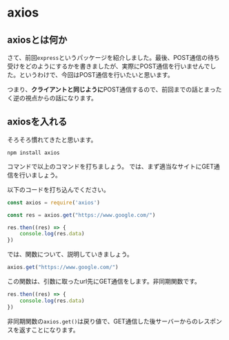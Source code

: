 # axios

## axiosとは何か

さて、前回`express`というパッケージを紹介しました。最後、POST通信の待ち受けをどのようにするかを書きましたが、実際にPOST通信を行いませんでした。というわけで、今回はPOST通信を行いたいと思います。

つまり、**クライアントと同じように**POST通信するので、前回までの話とまったく逆の視点からの話になります。

## axiosを入れる
そろそろ慣れてきたと思います。

```
npm install axios
```
コマンドで以上のコマンドを打ちましょう。
では、まず適当なサイトにGET通信を行いましょう。

以下のコードを打ち込んでください。

```javascript
const axios = require('axios')

const res = axios.get("https://www.google.com/")

res.then((res) => {
    console.log(res.data)
})
```
では、関数について、説明していきましょう。

```javascript
axios.get("https://www.google.com/")
```
この関数は、引数に取ったurl先にGET通信をします。非同期関数です。

```javascript
res.then((res) => {
    console.log(res.data)
})
```

非同期関数の`axios.get()`は戻り値で、GET通信した後サーバーからのレスポンスを返すことになります。